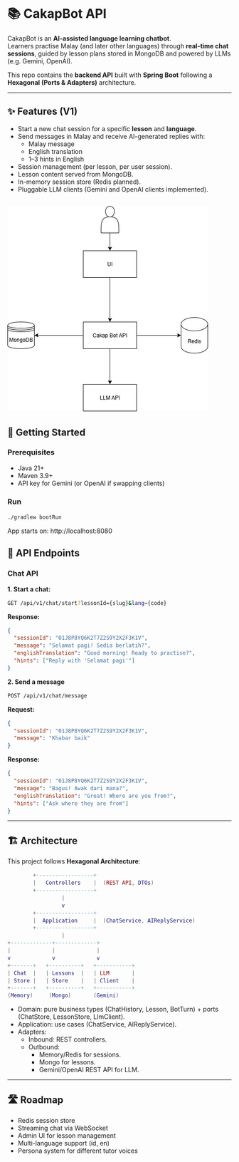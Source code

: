 # 📚 CakapBot API

CakapBot is an **AI-assisted language learning chatbot**.  
Learners practise Malay (and later other languages) through **real-time chat sessions**, guided by lesson plans stored in MongoDB and powered by LLMs (e.g. Gemini, OpenAI).

This repo contains the **backend API** built with **Spring Boot** following a **Hexagonal (Ports & Adapters)** architecture.

---

## ✨ Features (V1)

- Start a new chat session for a specific **lesson** and **language**.
- Send messages in Malay and receive AI-generated replies with:
    - Malay message
    - English translation
    - 1–3 hints in English
- Session management (per lesson, per user session).
- Lesson content served from MongoDB.
- In-memory session store (Redis planned).
- Pluggable LLM clients (Gemini and OpenAI clients implemented).

![Diagram V1 Design.jpg](assets/v1-design-diagram.jpg)
---

## 🚀 Getting Started

### Prerequisites
- Java 21+
- Maven 3.9+
- API key for Gemini (or OpenAI if swapping clients)

### Run
```bash
./gradlew bootRun
```
App starts on: http://localhost:8080

## 🔗 API Endpoints

### Chat API
**1. Start a chat:**

```bash
GET /api/v1/chat/start?lessonId={slug}&lang={code}
```

**Response:**
```json
{
  "sessionId": "01J8P8YQ6K2T7Z2S9Y2X2F3K1V",
  "message": "Selamat pagi! Sedia berlatih?",
  "englishTranslation": "Good morning! Ready to practise?",
  "hints": ["Reply with 'Selamat pagi'"]
}
```

**2. Send a message**

```bash
POST /api/v1/chat/message
```

**Request:**
```json
{
  "sessionId": "01J8P8YQ6K2T7Z2S9Y2X2F3K1V",
  "message": "Khabar baik"
}
```

**Response:**

```json
{
  "sessionId": "01J8P8YQ6K2T7Z2S9Y2X2F3K1V",
  "message": "Bagus! Awak dari mana?",
  "englishTranslation": "Great! Where are you from?",
  "hints": ["Ask where they are from"]
}
```

---
## 🏗️ Architecture

This project follows **Hexagonal Architecture**:

```lua
        +------------------+
        |   Controllers    |  (REST API, DTOs)
        +------------------+
                 |
                 v
        +------------------+
        |  Application     |  (ChatService, AIReplyService)
        +------------------+
                 |
+-------------+-------------+
|             |             |
v             v             v
+-------+   +----------+   +-----------+
| Chat  |   | Lessons  |   | LLM       |
| Store |   | Store    |   | Client    |
+-------+   +----------+   +-----------+
(Memory)     (Mongo)       (Gemini)
```


- Domain: pure business types (ChatHistory, Lesson, BotTurn) + ports (ChatStore, LessonStore, LlmClient).
- Application: use cases (ChatService, AIReplyService).
- Adapters:
  - Inbound: REST controllers.
  - Outbound:
    - Memory/Redis for sessions.
    - Mongo for lessons.
    - Gemini/OpenAI REST API for LLM.

---
## 🛣️ Roadmap

- Redis session store
- Streaming chat via WebSocket
- Admin UI for lesson management
- Multi-language support (id, en)
- Persona system for different tutor voices